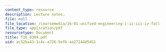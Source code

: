 ```yaml
---
content_type: resource
description: Lecture notes.
file: null
file_location: /coursemedia/16-01-unified-engineering-i-ii-iii-iv-fall-2005-spring-2006/ac52ba431c4ca7265efbaa27244d5451_f16_0304.pdf
file_type: application/pdf
resourcetype: Document
title: f16_0304.pdf
uid: ac52ba43-1c4c-a726-5efb-aa27244d5451
---
```

